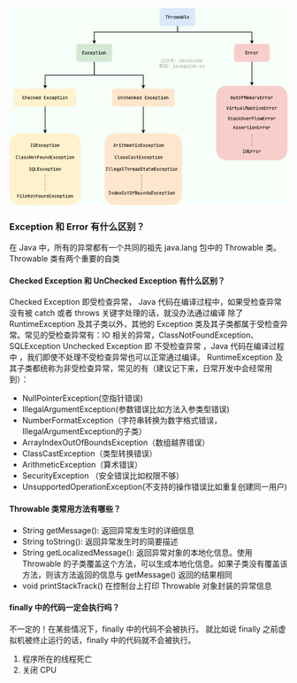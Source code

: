 ![alt text](image.png)

### Exception 和 Error 有什么区别？
在 Java 中，所有的异常都有一个共同的祖先 java.lang 包中的 Throwable 类。Throwable 类有两个重要的自类

#### Checked Exception 和 UnChecked Exception 有什么区别？
Checked Exception 即受检查异常， Java 代码在编译过程中，如果受检查异常没有被 catch 或者 throws 关键字处理的话，就没办法通过编译
除了 RuntimeException 及其子类以外，其他的 Exception 类及其子类都属于受检查异常。常见的受检查异常有：IO 相关的异常，ClassNotFoundException、SQLException
Unchecked Exception 即 不受检查异常 ，Java 代码在编译过程中 ，我们即使不处理不受检查异常也可以正常通过编译。
RuntimeException 及其子类都统称为非受检查异常，常见的有（建议记下来，日常开发中会经常用到）：
* NullPointerException(空指针错误)
* IllegalArgumentException(参数错误比如方法入参类型错误)
* NumberFormatException（字符串转换为数字格式错误，IllegalArgumentException的子类）
* ArrayIndexOutOfBoundsException（数组越界错误）
* ClassCastException（类型转换错误）
* ArithmeticException（算术错误）
* SecurityException （安全错误比如权限不够）
* UnsupportedOperationException(不支持的操作错误比如重复创建同一用户)

#### Throwable 类常用方法有哪些？
* String getMessage(): 返回异常发生时的详细信息
* String toString(): 返回异常发生时的简要描述
* String getLocalizedMessage(): 返回异常对象的本地化信息。使用 Throwable 的子类覆盖这个方法，可以生成本地化信息。如果子类没有覆盖该方法，则该方法返回的信息与 getMessage() 返回的结果相同
* void printStackTrack() 在控制台上打印 Throwable 对象封装的异常信息

#### finally 中的代码一定会执行吗？
不一定的！在某些情况下，finally 中的代码不会被执行。
就比如说 finally 之前虚拟机被终止运行的话，finally 中的代码就不会被执行。
1. 程序所在的线程死亡
2. 关闭 CPU